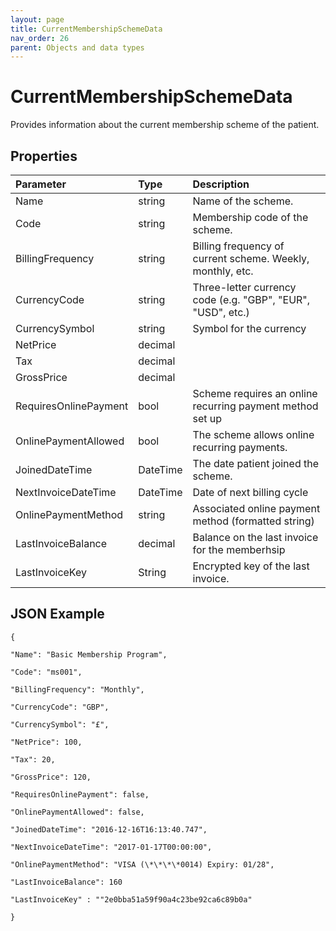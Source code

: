 ```yaml
---
layout: page
title: CurrentMembershipSchemeData
nav_order: 26
parent: Objects and data types
---
```


# CurrentMembershipSchemeData

Provides information about the current membership scheme of the patient.

## Properties

| Parameter | Type   | Description                                                 |
|:----------|:-------|:------------------------------------------------------------|
| Name | string | Name of the scheme. |
| Code | string | Membership code of the scheme. |
| BillingFrequency | string | Billing frequency of current scheme. Weekly, monthly, etc. |
| CurrencyCode | string | Three-letter currency code (e.g. "GBP", "EUR", "USD", etc.) |
| CurrencySymbol | string | Symbol for the currency |
| NetPrice | decimal |     |
| Tax | decimal |     |
| GrossPrice | decimal |     |
| RequiresOnlinePayment | bool | Scheme requires an online recurring payment method set up |
| OnlinePaymentAllowed | bool | The scheme allows online recurring payments. |
| JoinedDateTime | DateTime | The date patient joined the scheme. |
| NextInvoiceDateTime | DateTime | Date of next billing cycle |
| OnlinePaymentMethod | string | Associated online payment method (formatted string) |
| LastInvoiceBalance | decimal | Balance on the last invoice for the memberhsip |
| LastInvoiceKey | String | Encrypted key of the last invoice. |

## JSON Example

```
{

"Name": "Basic Membership Program",

"Code": "ms001",

"BillingFrequency": "Monthly",

"CurrencyCode": "GBP",

"CurrencySymbol": "£",

"NetPrice": 100,

"Tax": 20,

"GrossPrice": 120,

"RequiresOnlinePayment": false,

"OnlinePaymentAllowed": false,

"JoinedDateTime": "2016-12-16T16:13:40.747",

"NextInvoiceDateTime": "2017-01-17T00:00:00",

"OnlinePaymentMethod": "VISA (\*\*\*\*0014) Expiry: 01/28",

"LastInvoiceBalance": 160

"LastInvoiceKey" : ""2e0bba51a59f90a4c23be92ca6c89b0a"

}
```
